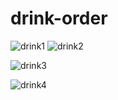 # drink-order
![drink1](https://user-images.githubusercontent.com/79836386/120151134-7acd1480-c21e-11eb-9018-cc24f94a0447.gif)
![drink2](https://user-images.githubusercontent.com/79836386/120151250-a0f2b480-c21e-11eb-9e10-f0c6ab0a9557.gif)

![drink3](https://user-images.githubusercontent.com/79836386/120151309-ac45e000-c21e-11eb-9fe8-22927ea65ac8.gif)

![drink4](https://user-images.githubusercontent.com/79836386/120151333-b667de80-c21e-11eb-98ba-1692d77a2368.gif)
